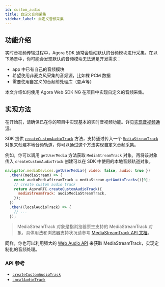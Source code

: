 ```yaml
---
id: custom_audio
title: 自定义音频采集
sidebar_label: 自定义音频采集
---
```


## 功能介绍

实时音视频传输过程中，Agora SDK 通常会启动默认的音频模块进行采集。在以下场景中，你可能会发现默认的音频模块无法满足开发需求：

- app 中已有自己的音频模块
- 希望使用非麦克风采集的音频源，比如裸 PCM 数据
- 需要使用自定义的音频前处理库（变声等）

本文介绍如何使用 Agora Web SDK NG 在项目中实现自定义的音频采集。

## 实现方法

在开始前，请确保已在你的项目中实现基本的实时音视频功能。详见[实现音视频通话](basic_call.md)。

SDK 提供 [`createCustomAudioTrack`](/api/cn/interfaces/iagorartc.html#createcustomaudiotrack) 方法，支持通过传入一个 [`MediaStreamTrack`](https://developer.mozilla.org/en-US/docs/Web/API/MediaStreamTrack) 对象来创建本地音频轨道，你可以通过这个方法实现自定义音频采集。

例如，你可以调用 `getUserMedia` 方法获取 `MediaStreamTrack` 对象，再将该对象传入 `createCustomAudioTrack` 创建可以在 SDK 中使用的本地音频轨道对象。

```js
navigator.mediaDevices.getUserMedia({ video: false, audio: true })
  .then((mediaStream) => {
    const audioMediaStreamTrack = mediaStream.getAudioTracks()[0];
    // create custom audio track
    return AgoraRTC.createCustomAudioTrack({
      mediaStreamTrack: audioMediaStreamTrack,
    });
  })
  .then((localAudioTrack) => {
    // ...
  });
```

> MediaStreamTrack 对象是指浏览器原生支持的 MediaStreamTrack 对象，具体用法和浏览器支持状况请参考 [MediaStreamTrack API 文档](https://developer.mozilla.org/zh-CN/docs/Web/API/MediaStreamTrack)。

同样，你也可以利用强大的 [Web Audio API](https://developer.mozilla.org/zh-CN/docs/Web/API/Web_Audio_API) 来获取 MediaStreamTrack，实现定制化的音频处理。

### API 参考

- [`createCustomAudioTrack`](/api/cn/interfaces/iagorartc.html#createcustomaudiotrack)
- [`LocalAudioTrack`](/api/cn/interfaces/ilocalaudiotrack.html)

